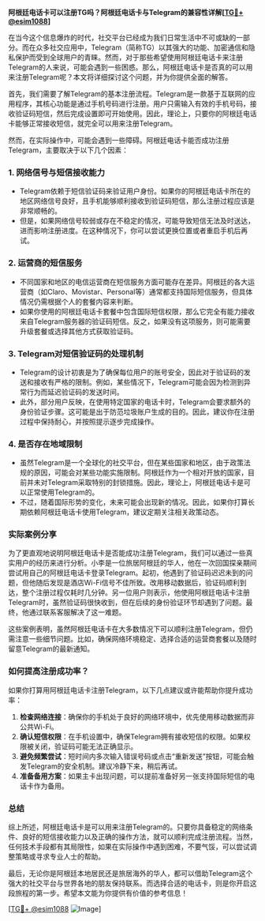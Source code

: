 **阿根廷电话卡可以注册TG吗？阿根廷电话卡与Telegram的兼容性详解[[TG💪+ @esim1088](https://t.me/s/esim1088)]**

在当今这个信息爆炸的时代，社交平台已经成为我们日常生活中不可或缺的一部分。而在众多社交应用中，Telegram（简称TG）以其强大的功能、加密通信和隐私保护而受到全球用户的青睐。然而，对于那些希望使用阿根廷电话卡来注册Telegram的人来说，可能会遇到一些困惑。那么，阿根廷电话卡是否真的可以用来注册Telegram呢？本文将详细探讨这个问题，并为你提供全面的解答。

首先，我们需要了解Telegram的基本注册流程。Telegram是一款基于互联网的应用程序，其核心功能是通过手机号码进行注册。用户只需输入有效的手机号码，接收验证码短信，然后完成设置即可开始使用。因此，理论上，只要你的阿根廷电话卡能够正常接收短信，就完全可以用来注册Telegram。

然而，在实际操作中，可能会遇到一些障碍。阿根廷电话卡能否成功注册Telegram，主要取决于以下几个因素：

### 1. **网络信号与短信接收能力**
   - Telegram依赖于短信验证码来验证用户身份。如果你的阿根廷电话卡所在的地区网络信号良好，且手机能够顺利接收到验证码短信，那么注册过程应该是非常顺畅的。
   - 但是，如果网络信号较弱或存在不稳定的情况，可能导致短信无法及时送达，进而影响注册进度。在这种情况下，你可以尝试更换位置或者重启手机后再试。

### 2. **运营商的短信服务**
   - 不同国家和地区的电信运营商在短信服务方面可能存在差异。阿根廷的各大运营商（如Claro、Movistar、Personal等）通常都支持国际短信服务，但具体情况仍需根据个人的套餐内容来判断。
   - 如果你使用的阿根廷电话卡套餐中包含国际短信权限，那么它完全有能力接收来自Telegram服务器的验证码短信。反之，如果没有这项服务，则可能需要升级套餐或选择其他方式获取验证码。

### 3. **Telegram对短信验证码的处理机制**
   - Telegram的设计初衷是为了确保每位用户的账号安全，因此对于验证码的发送和接收有严格的限制。例如，某些情况下，Telegram可能会因为检测到异常行为而延迟验证码的发送时间。
   - 此外，部分用户反映，在使用特定国家的电话卡时，Telegram会要求额外的身份验证步骤。这可能是出于防范垃圾账户生成的目的。因此，建议你在注册过程中保持耐心，并按照提示逐步完成操作。

### 4. **是否存在地域限制**
   - 虽然Telegram是一个全球化的社交平台，但在某些国家和地区，由于政策法规的原因，可能会对某些功能实施限制。阿根廷作为一个相对开放的国家，目前并未对Telegram采取特别的封锁措施。因此，理论上，阿根廷电话卡是可以正常使用Telegram的。
   - 不过，随着国际形势的变化，未来可能会出现新的情况。因此，如果你打算长期依赖阿根廷电话卡使用Telegram，建议定期关注相关政策动态。

### 实际案例分享
为了更直观地说明阿根廷电话卡是否能成功注册Telegram，我们可以通过一些真实用户的经历来进行分析。小李是一位旅居阿根廷的华人，他在一次回国探亲期间尝试用自己的阿根廷电话卡登录Telegram。起初，他遇到了验证码迟迟未到的问题，但他随后发现是酒店Wi-Fi信号不佳所致。改用移动数据后，验证码顺利到达，整个注册过程仅耗时几分钟。另一位用户则表示，他使用阿根廷电话卡注册Telegram时，虽然验证码很快收到，但在后续的身份验证环节却遇到了问题。最终，他通过联系客服解决了这一难题。

这些案例表明，虽然阿根廷电话卡在大多数情况下可以顺利注册Telegram，但仍需注意一些细节问题。比如，确保网络环境稳定、选择合适的运营商套餐以及随时留意Telegram的最新通知。

### 如何提高注册成功率？
如果你打算用阿根廷电话卡注册Telegram，以下几点建议或许能帮助你提升成功率：

1. **检查网络连接**：确保你的手机处于良好的网络环境中，优先使用移动数据而非公共Wi-Fi。
2. **确认短信权限**：在手机设置中，确保Telegram拥有接收短信的权限。如果权限被关闭，验证码可能无法正确显示。
3. **避免频繁尝试**：短时间内多次输入错误号码或点击“重新发送”按钮，可能会触发Telegram的安全机制。建议冷静下来，稍后再试。
4. **准备备用方案**：如果主卡出现问题，可以提前准备好另一张支持国际短信的电话卡作为备用。

### 总结
综上所述，阿根廷电话卡是可以用来注册Telegram的。只要你具备稳定的网络条件、良好的短信接收能力以及正确的操作方法，就可以顺利完成注册流程。当然，任何技术手段都有其局限性，如果在实际操作中遇到困难，不要气馁，可以尝试调整策略或寻求专业人士的帮助。

最后，无论你是阿根廷本地居民还是旅居海外的华人，都可以借助Telegram这个强大的社交平台与世界各地的朋友保持联系。而选择合适的电话卡，则是你开启这段旅程的第一步。希望本文能为你提供有价值的参考信息！

[[TG💪+ @esim1088](https://t.me/s/esim1088) ![Image](https://i.postimg.cc/4NQfJmqS/Snipaste-2025-05-13-00-14-12.png)]